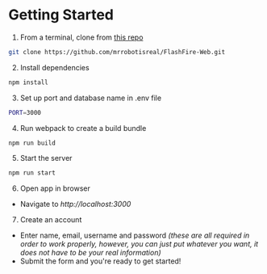 # Getting Started

1. From a terminal, clone from [this repo](https://github.com/mrrobotisreal/FlashFire-Web/)

```bash
git clone https://github.com/mrrobotisreal/FlashFire-Web.git
```

2. Install dependencies

```bash
npm install
```

3. Set up port and database name in .env file

```bash
PORT=3000
```

4. Run webpack to create a build bundle

```bash
npm run build
```

5. Start the server

```bash
npm run start
```

6. Open app in browser

- Navigate to *http://localhost:3000*

7. Create an account

- Enter name, email, username and password *(these are all required in order to work properly, however, you can just put whatever you want, it does not have to be your real information)*
- Submit the form and you're ready to get started!